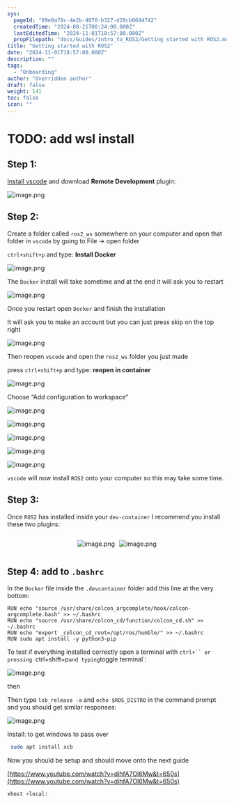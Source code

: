 ```yaml
---
sys:
  pageId: "89e0a78c-4e2b-4070-b327-d28cb0694742"
  createdTime: "2024-08-21T00:24:00.000Z"
  lastEditedTime: "2024-11-01T18:57:00.000Z"
  propFilepath: "docs/Guides/intro_to_ROS2/Getting started with ROS2.md"
title: "Getting started with ROS2"
date: "2024-11-01T18:57:00.000Z"
description: ""
tags:
  - "Onboarding"
author: "Overridden author"
draft: false
weight: 141
toc: false
icon: ""
---
```


# TODO: add wsl install

## Step 1:

[Install vscode](https://code.visualstudio.com/download) and download **Remote Development** plugin:

![image.png](https://prod-files-secure.s3.us-west-2.amazonaws.com/d518164a-d88e-44d1-a4ee-3adb3bd8bce0/efb52993-1881-4a40-b95e-6f020334f022/image.png?X-Amz-Algorithm=AWS4-HMAC-SHA256&X-Amz-Content-Sha256=UNSIGNED-PAYLOAD&X-Amz-Credential=ASIAZI2LB466ZYZNXCC2%2F20250410%2Fus-west-2%2Fs3%2Faws4_request&X-Amz-Date=20250410T003851Z&X-Amz-Expires=3600&X-Amz-Security-Token=IQoJb3JpZ2luX2VjECAaCXVzLXdlc3QtMiJIMEYCIQCP85EhtfNg624%2Bb8AFtCqU3xIhkDDMLxsE0%2Fzo7CZpUAIhAIWyaQJ9rC50gmZ93jxXAVCfwUSuvSDoovdOicKCWFk7KogECJn%2F%2F%2F%2F%2F%2F%2F%2F%2F%2FwEQABoMNjM3NDIzMTgzODA1IgyyHsK7DIhpp0%2FT4AAq3AMnGrOsB0q7gYasajyJZyK3baG2jGdXkQ7iWCz5CWK2lleeRg08Rl1SYWzY4O%2B9XExmtTToc0qxHla1dsp6DVQkFv4xGZIkWbTQ5ke4gEZFm1fEoQ7VBrQLL%2BDlS%2BpDclVQFjyZt3k6dvIhNBwwKfr1o7FU1N1O3NWxJT72wxmcerdeaE6eFOPF82%2BOQZAcNuLqO0hwlGa97QCJ8zOJbZn9%2B%2FRzOw9yYoWzmSFYuWhaIrtDzfAbF%2BmIpIEZyJnhdxIaqKdUcxl%2BRTEze%2FuCNLys2fBKW9hBDl%2FB4Nh23YTV9VlbDogTpyOvB%2BgpQowzDeQuaEVHE7NL%2BAr6KP%2BJPmA1%2FeDF6KPKLCq7V9HhfNl40savSu%2BsSkFgFNdJ3zxp%2BXmYXT7Up0XjIIv%2BclqcTh5ugQr6IXFaEn%2F57YAEaapfYgGJAz2GC9cvkH%2Bl0El2mz3XI6YkZE91jKXBw7lHwwPClNyjOVdHvOkrzY6fs6LRVMhVW7Pq5zbY3jByf6HYBetJqQbOOX8GyZZMbdXQIIng4dCC%2BxAoSBowzrNRuKnTWIc%2BnY%2BxrIh%2BByQFgsIbpk%2FYl0eEbBxFDpPbvPTbaxyw%2F4%2FVdqncSEiXXtjQobMlS8rKCXzxklh5FzEilDDxkdy%2FBjqkAbbidwl8OUdYJkhci%2FmfJe6I6DqoRy4hHR7FLBq1Vkn%2B8ADesWVLrEu62NpHzHjCnha%2BlEnYeatMVz%2BAALbND%2BnK2XK77RoWSFsN4YUissbp6g2X7UjvWgYW1l4JYBu0YPslyY9qlqUxfMBsK5V9I6Gk9TCZ2LOuVDXnAKuNUfabuXmm76jqn5SDgWxp6tRTyIMWbC5mPHGIury9HBGDMMOXcs1W&X-Amz-Signature=533dd9786a88508df8e195f354b765e3d4e78ddcdb8de99da78a1e4528f41b58&X-Amz-SignedHeaders=host&x-id=GetObject)

## Step 2:

Create a folder called `ros2_ws` somewhere on your computer and open that folder in `vscode` by going to File → open folder 

`ctrl+shift+p` and type: **Install Docker**

![image.png](https://prod-files-secure.s3.us-west-2.amazonaws.com/d518164a-d88e-44d1-a4ee-3adb3bd8bce0/2269dc0e-1cd5-47ff-bceb-c04ad9b2eab0/image.png?X-Amz-Algorithm=AWS4-HMAC-SHA256&X-Amz-Content-Sha256=UNSIGNED-PAYLOAD&X-Amz-Credential=ASIAZI2LB466ZYZNXCC2%2F20250410%2Fus-west-2%2Fs3%2Faws4_request&X-Amz-Date=20250410T003851Z&X-Amz-Expires=3600&X-Amz-Security-Token=IQoJb3JpZ2luX2VjECAaCXVzLXdlc3QtMiJIMEYCIQCP85EhtfNg624%2Bb8AFtCqU3xIhkDDMLxsE0%2Fzo7CZpUAIhAIWyaQJ9rC50gmZ93jxXAVCfwUSuvSDoovdOicKCWFk7KogECJn%2F%2F%2F%2F%2F%2F%2F%2F%2F%2FwEQABoMNjM3NDIzMTgzODA1IgyyHsK7DIhpp0%2FT4AAq3AMnGrOsB0q7gYasajyJZyK3baG2jGdXkQ7iWCz5CWK2lleeRg08Rl1SYWzY4O%2B9XExmtTToc0qxHla1dsp6DVQkFv4xGZIkWbTQ5ke4gEZFm1fEoQ7VBrQLL%2BDlS%2BpDclVQFjyZt3k6dvIhNBwwKfr1o7FU1N1O3NWxJT72wxmcerdeaE6eFOPF82%2BOQZAcNuLqO0hwlGa97QCJ8zOJbZn9%2B%2FRzOw9yYoWzmSFYuWhaIrtDzfAbF%2BmIpIEZyJnhdxIaqKdUcxl%2BRTEze%2FuCNLys2fBKW9hBDl%2FB4Nh23YTV9VlbDogTpyOvB%2BgpQowzDeQuaEVHE7NL%2BAr6KP%2BJPmA1%2FeDF6KPKLCq7V9HhfNl40savSu%2BsSkFgFNdJ3zxp%2BXmYXT7Up0XjIIv%2BclqcTh5ugQr6IXFaEn%2F57YAEaapfYgGJAz2GC9cvkH%2Bl0El2mz3XI6YkZE91jKXBw7lHwwPClNyjOVdHvOkrzY6fs6LRVMhVW7Pq5zbY3jByf6HYBetJqQbOOX8GyZZMbdXQIIng4dCC%2BxAoSBowzrNRuKnTWIc%2BnY%2BxrIh%2BByQFgsIbpk%2FYl0eEbBxFDpPbvPTbaxyw%2F4%2FVdqncSEiXXtjQobMlS8rKCXzxklh5FzEilDDxkdy%2FBjqkAbbidwl8OUdYJkhci%2FmfJe6I6DqoRy4hHR7FLBq1Vkn%2B8ADesWVLrEu62NpHzHjCnha%2BlEnYeatMVz%2BAALbND%2BnK2XK77RoWSFsN4YUissbp6g2X7UjvWgYW1l4JYBu0YPslyY9qlqUxfMBsK5V9I6Gk9TCZ2LOuVDXnAKuNUfabuXmm76jqn5SDgWxp6tRTyIMWbC5mPHGIury9HBGDMMOXcs1W&X-Amz-Signature=8f402440c068adb7d375a8358360f203e7c0e0d7c232e3660c1c1da6766dd77e&X-Amz-SignedHeaders=host&x-id=GetObject)

The `Docker` install will take sometime and at the end it will ask you to restart

![image.png](https://prod-files-secure.s3.us-west-2.amazonaws.com/d518164a-d88e-44d1-a4ee-3adb3bd8bce0/ed233f78-be33-4b1f-b89c-9c346c0e961e/image.png?X-Amz-Algorithm=AWS4-HMAC-SHA256&X-Amz-Content-Sha256=UNSIGNED-PAYLOAD&X-Amz-Credential=ASIAZI2LB466ZYZNXCC2%2F20250410%2Fus-west-2%2Fs3%2Faws4_request&X-Amz-Date=20250410T003851Z&X-Amz-Expires=3600&X-Amz-Security-Token=IQoJb3JpZ2luX2VjECAaCXVzLXdlc3QtMiJIMEYCIQCP85EhtfNg624%2Bb8AFtCqU3xIhkDDMLxsE0%2Fzo7CZpUAIhAIWyaQJ9rC50gmZ93jxXAVCfwUSuvSDoovdOicKCWFk7KogECJn%2F%2F%2F%2F%2F%2F%2F%2F%2F%2FwEQABoMNjM3NDIzMTgzODA1IgyyHsK7DIhpp0%2FT4AAq3AMnGrOsB0q7gYasajyJZyK3baG2jGdXkQ7iWCz5CWK2lleeRg08Rl1SYWzY4O%2B9XExmtTToc0qxHla1dsp6DVQkFv4xGZIkWbTQ5ke4gEZFm1fEoQ7VBrQLL%2BDlS%2BpDclVQFjyZt3k6dvIhNBwwKfr1o7FU1N1O3NWxJT72wxmcerdeaE6eFOPF82%2BOQZAcNuLqO0hwlGa97QCJ8zOJbZn9%2B%2FRzOw9yYoWzmSFYuWhaIrtDzfAbF%2BmIpIEZyJnhdxIaqKdUcxl%2BRTEze%2FuCNLys2fBKW9hBDl%2FB4Nh23YTV9VlbDogTpyOvB%2BgpQowzDeQuaEVHE7NL%2BAr6KP%2BJPmA1%2FeDF6KPKLCq7V9HhfNl40savSu%2BsSkFgFNdJ3zxp%2BXmYXT7Up0XjIIv%2BclqcTh5ugQr6IXFaEn%2F57YAEaapfYgGJAz2GC9cvkH%2Bl0El2mz3XI6YkZE91jKXBw7lHwwPClNyjOVdHvOkrzY6fs6LRVMhVW7Pq5zbY3jByf6HYBetJqQbOOX8GyZZMbdXQIIng4dCC%2BxAoSBowzrNRuKnTWIc%2BnY%2BxrIh%2BByQFgsIbpk%2FYl0eEbBxFDpPbvPTbaxyw%2F4%2FVdqncSEiXXtjQobMlS8rKCXzxklh5FzEilDDxkdy%2FBjqkAbbidwl8OUdYJkhci%2FmfJe6I6DqoRy4hHR7FLBq1Vkn%2B8ADesWVLrEu62NpHzHjCnha%2BlEnYeatMVz%2BAALbND%2BnK2XK77RoWSFsN4YUissbp6g2X7UjvWgYW1l4JYBu0YPslyY9qlqUxfMBsK5V9I6Gk9TCZ2LOuVDXnAKuNUfabuXmm76jqn5SDgWxp6tRTyIMWbC5mPHGIury9HBGDMMOXcs1W&X-Amz-Signature=89c8e241e28ed36cb34f7962faeb82dd02d2c5a51c990625369794a9ccbb7fcb&X-Amz-SignedHeaders=host&x-id=GetObject)

Once you restart open `Docker` and finish the installation

It will ask you to make an account but you can just press skip on the top right

![image.png](https://prod-files-secure.s3.us-west-2.amazonaws.com/d518164a-d88e-44d1-a4ee-3adb3bd8bce0/21010ad9-1659-4fd9-9f59-9932a09b2a3d/image.png?X-Amz-Algorithm=AWS4-HMAC-SHA256&X-Amz-Content-Sha256=UNSIGNED-PAYLOAD&X-Amz-Credential=ASIAZI2LB466ZYZNXCC2%2F20250410%2Fus-west-2%2Fs3%2Faws4_request&X-Amz-Date=20250410T003851Z&X-Amz-Expires=3600&X-Amz-Security-Token=IQoJb3JpZ2luX2VjECAaCXVzLXdlc3QtMiJIMEYCIQCP85EhtfNg624%2Bb8AFtCqU3xIhkDDMLxsE0%2Fzo7CZpUAIhAIWyaQJ9rC50gmZ93jxXAVCfwUSuvSDoovdOicKCWFk7KogECJn%2F%2F%2F%2F%2F%2F%2F%2F%2F%2FwEQABoMNjM3NDIzMTgzODA1IgyyHsK7DIhpp0%2FT4AAq3AMnGrOsB0q7gYasajyJZyK3baG2jGdXkQ7iWCz5CWK2lleeRg08Rl1SYWzY4O%2B9XExmtTToc0qxHla1dsp6DVQkFv4xGZIkWbTQ5ke4gEZFm1fEoQ7VBrQLL%2BDlS%2BpDclVQFjyZt3k6dvIhNBwwKfr1o7FU1N1O3NWxJT72wxmcerdeaE6eFOPF82%2BOQZAcNuLqO0hwlGa97QCJ8zOJbZn9%2B%2FRzOw9yYoWzmSFYuWhaIrtDzfAbF%2BmIpIEZyJnhdxIaqKdUcxl%2BRTEze%2FuCNLys2fBKW9hBDl%2FB4Nh23YTV9VlbDogTpyOvB%2BgpQowzDeQuaEVHE7NL%2BAr6KP%2BJPmA1%2FeDF6KPKLCq7V9HhfNl40savSu%2BsSkFgFNdJ3zxp%2BXmYXT7Up0XjIIv%2BclqcTh5ugQr6IXFaEn%2F57YAEaapfYgGJAz2GC9cvkH%2Bl0El2mz3XI6YkZE91jKXBw7lHwwPClNyjOVdHvOkrzY6fs6LRVMhVW7Pq5zbY3jByf6HYBetJqQbOOX8GyZZMbdXQIIng4dCC%2BxAoSBowzrNRuKnTWIc%2BnY%2BxrIh%2BByQFgsIbpk%2FYl0eEbBxFDpPbvPTbaxyw%2F4%2FVdqncSEiXXtjQobMlS8rKCXzxklh5FzEilDDxkdy%2FBjqkAbbidwl8OUdYJkhci%2FmfJe6I6DqoRy4hHR7FLBq1Vkn%2B8ADesWVLrEu62NpHzHjCnha%2BlEnYeatMVz%2BAALbND%2BnK2XK77RoWSFsN4YUissbp6g2X7UjvWgYW1l4JYBu0YPslyY9qlqUxfMBsK5V9I6Gk9TCZ2LOuVDXnAKuNUfabuXmm76jqn5SDgWxp6tRTyIMWbC5mPHGIury9HBGDMMOXcs1W&X-Amz-Signature=64cca1735b955f9db00760868b99405e42a332b9d14d03b584476786d190ebcd&X-Amz-SignedHeaders=host&x-id=GetObject)

Then reopen `vscode` and open the `ros2_ws` folder you just made

press `ctrl+shift+p` and type: **reopen in container**

![image.png](https://prod-files-secure.s3.us-west-2.amazonaws.com/d518164a-d88e-44d1-a4ee-3adb3bd8bce0/4e93b8c2-41ad-488c-8095-c74205196118/image.png?X-Amz-Algorithm=AWS4-HMAC-SHA256&X-Amz-Content-Sha256=UNSIGNED-PAYLOAD&X-Amz-Credential=ASIAZI2LB466ZYZNXCC2%2F20250410%2Fus-west-2%2Fs3%2Faws4_request&X-Amz-Date=20250410T003851Z&X-Amz-Expires=3600&X-Amz-Security-Token=IQoJb3JpZ2luX2VjECAaCXVzLXdlc3QtMiJIMEYCIQCP85EhtfNg624%2Bb8AFtCqU3xIhkDDMLxsE0%2Fzo7CZpUAIhAIWyaQJ9rC50gmZ93jxXAVCfwUSuvSDoovdOicKCWFk7KogECJn%2F%2F%2F%2F%2F%2F%2F%2F%2F%2FwEQABoMNjM3NDIzMTgzODA1IgyyHsK7DIhpp0%2FT4AAq3AMnGrOsB0q7gYasajyJZyK3baG2jGdXkQ7iWCz5CWK2lleeRg08Rl1SYWzY4O%2B9XExmtTToc0qxHla1dsp6DVQkFv4xGZIkWbTQ5ke4gEZFm1fEoQ7VBrQLL%2BDlS%2BpDclVQFjyZt3k6dvIhNBwwKfr1o7FU1N1O3NWxJT72wxmcerdeaE6eFOPF82%2BOQZAcNuLqO0hwlGa97QCJ8zOJbZn9%2B%2FRzOw9yYoWzmSFYuWhaIrtDzfAbF%2BmIpIEZyJnhdxIaqKdUcxl%2BRTEze%2FuCNLys2fBKW9hBDl%2FB4Nh23YTV9VlbDogTpyOvB%2BgpQowzDeQuaEVHE7NL%2BAr6KP%2BJPmA1%2FeDF6KPKLCq7V9HhfNl40savSu%2BsSkFgFNdJ3zxp%2BXmYXT7Up0XjIIv%2BclqcTh5ugQr6IXFaEn%2F57YAEaapfYgGJAz2GC9cvkH%2Bl0El2mz3XI6YkZE91jKXBw7lHwwPClNyjOVdHvOkrzY6fs6LRVMhVW7Pq5zbY3jByf6HYBetJqQbOOX8GyZZMbdXQIIng4dCC%2BxAoSBowzrNRuKnTWIc%2BnY%2BxrIh%2BByQFgsIbpk%2FYl0eEbBxFDpPbvPTbaxyw%2F4%2FVdqncSEiXXtjQobMlS8rKCXzxklh5FzEilDDxkdy%2FBjqkAbbidwl8OUdYJkhci%2FmfJe6I6DqoRy4hHR7FLBq1Vkn%2B8ADesWVLrEu62NpHzHjCnha%2BlEnYeatMVz%2BAALbND%2BnK2XK77RoWSFsN4YUissbp6g2X7UjvWgYW1l4JYBu0YPslyY9qlqUxfMBsK5V9I6Gk9TCZ2LOuVDXnAKuNUfabuXmm76jqn5SDgWxp6tRTyIMWbC5mPHGIury9HBGDMMOXcs1W&X-Amz-Signature=41d507932a0105c43f89bba6bad39368bdabff0ecbdf734936c1940542b93d15&X-Amz-SignedHeaders=host&x-id=GetObject)

Choose “Add configuration to workspace”

![image.png](https://prod-files-secure.s3.us-west-2.amazonaws.com/d518164a-d88e-44d1-a4ee-3adb3bd8bce0/9560b282-5060-4989-ba37-97e7b2c22476/image.png?X-Amz-Algorithm=AWS4-HMAC-SHA256&X-Amz-Content-Sha256=UNSIGNED-PAYLOAD&X-Amz-Credential=ASIAZI2LB466ZYZNXCC2%2F20250410%2Fus-west-2%2Fs3%2Faws4_request&X-Amz-Date=20250410T003851Z&X-Amz-Expires=3600&X-Amz-Security-Token=IQoJb3JpZ2luX2VjECAaCXVzLXdlc3QtMiJIMEYCIQCP85EhtfNg624%2Bb8AFtCqU3xIhkDDMLxsE0%2Fzo7CZpUAIhAIWyaQJ9rC50gmZ93jxXAVCfwUSuvSDoovdOicKCWFk7KogECJn%2F%2F%2F%2F%2F%2F%2F%2F%2F%2FwEQABoMNjM3NDIzMTgzODA1IgyyHsK7DIhpp0%2FT4AAq3AMnGrOsB0q7gYasajyJZyK3baG2jGdXkQ7iWCz5CWK2lleeRg08Rl1SYWzY4O%2B9XExmtTToc0qxHla1dsp6DVQkFv4xGZIkWbTQ5ke4gEZFm1fEoQ7VBrQLL%2BDlS%2BpDclVQFjyZt3k6dvIhNBwwKfr1o7FU1N1O3NWxJT72wxmcerdeaE6eFOPF82%2BOQZAcNuLqO0hwlGa97QCJ8zOJbZn9%2B%2FRzOw9yYoWzmSFYuWhaIrtDzfAbF%2BmIpIEZyJnhdxIaqKdUcxl%2BRTEze%2FuCNLys2fBKW9hBDl%2FB4Nh23YTV9VlbDogTpyOvB%2BgpQowzDeQuaEVHE7NL%2BAr6KP%2BJPmA1%2FeDF6KPKLCq7V9HhfNl40savSu%2BsSkFgFNdJ3zxp%2BXmYXT7Up0XjIIv%2BclqcTh5ugQr6IXFaEn%2F57YAEaapfYgGJAz2GC9cvkH%2Bl0El2mz3XI6YkZE91jKXBw7lHwwPClNyjOVdHvOkrzY6fs6LRVMhVW7Pq5zbY3jByf6HYBetJqQbOOX8GyZZMbdXQIIng4dCC%2BxAoSBowzrNRuKnTWIc%2BnY%2BxrIh%2BByQFgsIbpk%2FYl0eEbBxFDpPbvPTbaxyw%2F4%2FVdqncSEiXXtjQobMlS8rKCXzxklh5FzEilDDxkdy%2FBjqkAbbidwl8OUdYJkhci%2FmfJe6I6DqoRy4hHR7FLBq1Vkn%2B8ADesWVLrEu62NpHzHjCnha%2BlEnYeatMVz%2BAALbND%2BnK2XK77RoWSFsN4YUissbp6g2X7UjvWgYW1l4JYBu0YPslyY9qlqUxfMBsK5V9I6Gk9TCZ2LOuVDXnAKuNUfabuXmm76jqn5SDgWxp6tRTyIMWbC5mPHGIury9HBGDMMOXcs1W&X-Amz-Signature=bc4cb1bee1ef96bbf66fde65245eab56ba70de7c253dcabb5153d01677e1c944&X-Amz-SignedHeaders=host&x-id=GetObject)

![image.png](https://prod-files-secure.s3.us-west-2.amazonaws.com/d518164a-d88e-44d1-a4ee-3adb3bd8bce0/2ee63f81-886b-48e8-a553-dc6e5eac99e4/image.png?X-Amz-Algorithm=AWS4-HMAC-SHA256&X-Amz-Content-Sha256=UNSIGNED-PAYLOAD&X-Amz-Credential=ASIAZI2LB466ZYZNXCC2%2F20250410%2Fus-west-2%2Fs3%2Faws4_request&X-Amz-Date=20250410T003851Z&X-Amz-Expires=3600&X-Amz-Security-Token=IQoJb3JpZ2luX2VjECAaCXVzLXdlc3QtMiJIMEYCIQCP85EhtfNg624%2Bb8AFtCqU3xIhkDDMLxsE0%2Fzo7CZpUAIhAIWyaQJ9rC50gmZ93jxXAVCfwUSuvSDoovdOicKCWFk7KogECJn%2F%2F%2F%2F%2F%2F%2F%2F%2F%2FwEQABoMNjM3NDIzMTgzODA1IgyyHsK7DIhpp0%2FT4AAq3AMnGrOsB0q7gYasajyJZyK3baG2jGdXkQ7iWCz5CWK2lleeRg08Rl1SYWzY4O%2B9XExmtTToc0qxHla1dsp6DVQkFv4xGZIkWbTQ5ke4gEZFm1fEoQ7VBrQLL%2BDlS%2BpDclVQFjyZt3k6dvIhNBwwKfr1o7FU1N1O3NWxJT72wxmcerdeaE6eFOPF82%2BOQZAcNuLqO0hwlGa97QCJ8zOJbZn9%2B%2FRzOw9yYoWzmSFYuWhaIrtDzfAbF%2BmIpIEZyJnhdxIaqKdUcxl%2BRTEze%2FuCNLys2fBKW9hBDl%2FB4Nh23YTV9VlbDogTpyOvB%2BgpQowzDeQuaEVHE7NL%2BAr6KP%2BJPmA1%2FeDF6KPKLCq7V9HhfNl40savSu%2BsSkFgFNdJ3zxp%2BXmYXT7Up0XjIIv%2BclqcTh5ugQr6IXFaEn%2F57YAEaapfYgGJAz2GC9cvkH%2Bl0El2mz3XI6YkZE91jKXBw7lHwwPClNyjOVdHvOkrzY6fs6LRVMhVW7Pq5zbY3jByf6HYBetJqQbOOX8GyZZMbdXQIIng4dCC%2BxAoSBowzrNRuKnTWIc%2BnY%2BxrIh%2BByQFgsIbpk%2FYl0eEbBxFDpPbvPTbaxyw%2F4%2FVdqncSEiXXtjQobMlS8rKCXzxklh5FzEilDDxkdy%2FBjqkAbbidwl8OUdYJkhci%2FmfJe6I6DqoRy4hHR7FLBq1Vkn%2B8ADesWVLrEu62NpHzHjCnha%2BlEnYeatMVz%2BAALbND%2BnK2XK77RoWSFsN4YUissbp6g2X7UjvWgYW1l4JYBu0YPslyY9qlqUxfMBsK5V9I6Gk9TCZ2LOuVDXnAKuNUfabuXmm76jqn5SDgWxp6tRTyIMWbC5mPHGIury9HBGDMMOXcs1W&X-Amz-Signature=98555f25c0d2dc4678c7fcea4306902c59ba3e7c6f352bdd79dd0fab7dfcc46a&X-Amz-SignedHeaders=host&x-id=GetObject)

![image.png](https://prod-files-secure.s3.us-west-2.amazonaws.com/d518164a-d88e-44d1-a4ee-3adb3bd8bce0/ae1580b2-b048-407e-aed9-b584224a7a04/image.png?X-Amz-Algorithm=AWS4-HMAC-SHA256&X-Amz-Content-Sha256=UNSIGNED-PAYLOAD&X-Amz-Credential=ASIAZI2LB466ZYZNXCC2%2F20250410%2Fus-west-2%2Fs3%2Faws4_request&X-Amz-Date=20250410T003851Z&X-Amz-Expires=3600&X-Amz-Security-Token=IQoJb3JpZ2luX2VjECAaCXVzLXdlc3QtMiJIMEYCIQCP85EhtfNg624%2Bb8AFtCqU3xIhkDDMLxsE0%2Fzo7CZpUAIhAIWyaQJ9rC50gmZ93jxXAVCfwUSuvSDoovdOicKCWFk7KogECJn%2F%2F%2F%2F%2F%2F%2F%2F%2F%2FwEQABoMNjM3NDIzMTgzODA1IgyyHsK7DIhpp0%2FT4AAq3AMnGrOsB0q7gYasajyJZyK3baG2jGdXkQ7iWCz5CWK2lleeRg08Rl1SYWzY4O%2B9XExmtTToc0qxHla1dsp6DVQkFv4xGZIkWbTQ5ke4gEZFm1fEoQ7VBrQLL%2BDlS%2BpDclVQFjyZt3k6dvIhNBwwKfr1o7FU1N1O3NWxJT72wxmcerdeaE6eFOPF82%2BOQZAcNuLqO0hwlGa97QCJ8zOJbZn9%2B%2FRzOw9yYoWzmSFYuWhaIrtDzfAbF%2BmIpIEZyJnhdxIaqKdUcxl%2BRTEze%2FuCNLys2fBKW9hBDl%2FB4Nh23YTV9VlbDogTpyOvB%2BgpQowzDeQuaEVHE7NL%2BAr6KP%2BJPmA1%2FeDF6KPKLCq7V9HhfNl40savSu%2BsSkFgFNdJ3zxp%2BXmYXT7Up0XjIIv%2BclqcTh5ugQr6IXFaEn%2F57YAEaapfYgGJAz2GC9cvkH%2Bl0El2mz3XI6YkZE91jKXBw7lHwwPClNyjOVdHvOkrzY6fs6LRVMhVW7Pq5zbY3jByf6HYBetJqQbOOX8GyZZMbdXQIIng4dCC%2BxAoSBowzrNRuKnTWIc%2BnY%2BxrIh%2BByQFgsIbpk%2FYl0eEbBxFDpPbvPTbaxyw%2F4%2FVdqncSEiXXtjQobMlS8rKCXzxklh5FzEilDDxkdy%2FBjqkAbbidwl8OUdYJkhci%2FmfJe6I6DqoRy4hHR7FLBq1Vkn%2B8ADesWVLrEu62NpHzHjCnha%2BlEnYeatMVz%2BAALbND%2BnK2XK77RoWSFsN4YUissbp6g2X7UjvWgYW1l4JYBu0YPslyY9qlqUxfMBsK5V9I6Gk9TCZ2LOuVDXnAKuNUfabuXmm76jqn5SDgWxp6tRTyIMWbC5mPHGIury9HBGDMMOXcs1W&X-Amz-Signature=7c4c2ea98b5bc52c08bc71a0ddc34ed7e46f94aca47225f9551e2c6d58999c19&X-Amz-SignedHeaders=host&x-id=GetObject)

![image.png](https://prod-files-secure.s3.us-west-2.amazonaws.com/d518164a-d88e-44d1-a4ee-3adb3bd8bce0/53255b28-f75e-430f-b9e3-c0ac8577e42b/image.png?X-Amz-Algorithm=AWS4-HMAC-SHA256&X-Amz-Content-Sha256=UNSIGNED-PAYLOAD&X-Amz-Credential=ASIAZI2LB466ZYZNXCC2%2F20250410%2Fus-west-2%2Fs3%2Faws4_request&X-Amz-Date=20250410T003851Z&X-Amz-Expires=3600&X-Amz-Security-Token=IQoJb3JpZ2luX2VjECAaCXVzLXdlc3QtMiJIMEYCIQCP85EhtfNg624%2Bb8AFtCqU3xIhkDDMLxsE0%2Fzo7CZpUAIhAIWyaQJ9rC50gmZ93jxXAVCfwUSuvSDoovdOicKCWFk7KogECJn%2F%2F%2F%2F%2F%2F%2F%2F%2F%2FwEQABoMNjM3NDIzMTgzODA1IgyyHsK7DIhpp0%2FT4AAq3AMnGrOsB0q7gYasajyJZyK3baG2jGdXkQ7iWCz5CWK2lleeRg08Rl1SYWzY4O%2B9XExmtTToc0qxHla1dsp6DVQkFv4xGZIkWbTQ5ke4gEZFm1fEoQ7VBrQLL%2BDlS%2BpDclVQFjyZt3k6dvIhNBwwKfr1o7FU1N1O3NWxJT72wxmcerdeaE6eFOPF82%2BOQZAcNuLqO0hwlGa97QCJ8zOJbZn9%2B%2FRzOw9yYoWzmSFYuWhaIrtDzfAbF%2BmIpIEZyJnhdxIaqKdUcxl%2BRTEze%2FuCNLys2fBKW9hBDl%2FB4Nh23YTV9VlbDogTpyOvB%2BgpQowzDeQuaEVHE7NL%2BAr6KP%2BJPmA1%2FeDF6KPKLCq7V9HhfNl40savSu%2BsSkFgFNdJ3zxp%2BXmYXT7Up0XjIIv%2BclqcTh5ugQr6IXFaEn%2F57YAEaapfYgGJAz2GC9cvkH%2Bl0El2mz3XI6YkZE91jKXBw7lHwwPClNyjOVdHvOkrzY6fs6LRVMhVW7Pq5zbY3jByf6HYBetJqQbOOX8GyZZMbdXQIIng4dCC%2BxAoSBowzrNRuKnTWIc%2BnY%2BxrIh%2BByQFgsIbpk%2FYl0eEbBxFDpPbvPTbaxyw%2F4%2FVdqncSEiXXtjQobMlS8rKCXzxklh5FzEilDDxkdy%2FBjqkAbbidwl8OUdYJkhci%2FmfJe6I6DqoRy4hHR7FLBq1Vkn%2B8ADesWVLrEu62NpHzHjCnha%2BlEnYeatMVz%2BAALbND%2BnK2XK77RoWSFsN4YUissbp6g2X7UjvWgYW1l4JYBu0YPslyY9qlqUxfMBsK5V9I6Gk9TCZ2LOuVDXnAKuNUfabuXmm76jqn5SDgWxp6tRTyIMWbC5mPHGIury9HBGDMMOXcs1W&X-Amz-Signature=fb241aeafdc3cc516d7de51408232fa8f4f03022418f39253b5215c566a8c8b5&X-Amz-SignedHeaders=host&x-id=GetObject)

![image.png](https://prod-files-secure.s3.us-west-2.amazonaws.com/d518164a-d88e-44d1-a4ee-3adb3bd8bce0/7c562767-5af9-4ffb-97d1-327bcdf4ee00/image.png?X-Amz-Algorithm=AWS4-HMAC-SHA256&X-Amz-Content-Sha256=UNSIGNED-PAYLOAD&X-Amz-Credential=ASIAZI2LB466ZYZNXCC2%2F20250410%2Fus-west-2%2Fs3%2Faws4_request&X-Amz-Date=20250410T003851Z&X-Amz-Expires=3600&X-Amz-Security-Token=IQoJb3JpZ2luX2VjECAaCXVzLXdlc3QtMiJIMEYCIQCP85EhtfNg624%2Bb8AFtCqU3xIhkDDMLxsE0%2Fzo7CZpUAIhAIWyaQJ9rC50gmZ93jxXAVCfwUSuvSDoovdOicKCWFk7KogECJn%2F%2F%2F%2F%2F%2F%2F%2F%2F%2FwEQABoMNjM3NDIzMTgzODA1IgyyHsK7DIhpp0%2FT4AAq3AMnGrOsB0q7gYasajyJZyK3baG2jGdXkQ7iWCz5CWK2lleeRg08Rl1SYWzY4O%2B9XExmtTToc0qxHla1dsp6DVQkFv4xGZIkWbTQ5ke4gEZFm1fEoQ7VBrQLL%2BDlS%2BpDclVQFjyZt3k6dvIhNBwwKfr1o7FU1N1O3NWxJT72wxmcerdeaE6eFOPF82%2BOQZAcNuLqO0hwlGa97QCJ8zOJbZn9%2B%2FRzOw9yYoWzmSFYuWhaIrtDzfAbF%2BmIpIEZyJnhdxIaqKdUcxl%2BRTEze%2FuCNLys2fBKW9hBDl%2FB4Nh23YTV9VlbDogTpyOvB%2BgpQowzDeQuaEVHE7NL%2BAr6KP%2BJPmA1%2FeDF6KPKLCq7V9HhfNl40savSu%2BsSkFgFNdJ3zxp%2BXmYXT7Up0XjIIv%2BclqcTh5ugQr6IXFaEn%2F57YAEaapfYgGJAz2GC9cvkH%2Bl0El2mz3XI6YkZE91jKXBw7lHwwPClNyjOVdHvOkrzY6fs6LRVMhVW7Pq5zbY3jByf6HYBetJqQbOOX8GyZZMbdXQIIng4dCC%2BxAoSBowzrNRuKnTWIc%2BnY%2BxrIh%2BByQFgsIbpk%2FYl0eEbBxFDpPbvPTbaxyw%2F4%2FVdqncSEiXXtjQobMlS8rKCXzxklh5FzEilDDxkdy%2FBjqkAbbidwl8OUdYJkhci%2FmfJe6I6DqoRy4hHR7FLBq1Vkn%2B8ADesWVLrEu62NpHzHjCnha%2BlEnYeatMVz%2BAALbND%2BnK2XK77RoWSFsN4YUissbp6g2X7UjvWgYW1l4JYBu0YPslyY9qlqUxfMBsK5V9I6Gk9TCZ2LOuVDXnAKuNUfabuXmm76jqn5SDgWxp6tRTyIMWbC5mPHGIury9HBGDMMOXcs1W&X-Amz-Signature=1e5f9049bc8f27fbf4930f54c9f2b747fa022fd1a9a27931953f729bff80a4f4&X-Amz-SignedHeaders=host&x-id=GetObject)

`vscode` will now install `ROS2` onto your computer so this may take some time.

## Step 3:

Once `ROS2` has installed inside your `dev-container` I recommend you install these two plugins:

<div style="display: flex;flex-direction: row; column-gap:10px; max-width: 630px;justify-content: center;">
<div>

![image.png](https://prod-files-secure.s3.us-west-2.amazonaws.com/d518164a-d88e-44d1-a4ee-3adb3bd8bce0/3fc3d550-5a54-4ba1-ba6b-faa01cdb7369/image.png?X-Amz-Algorithm=AWS4-HMAC-SHA256&X-Amz-Content-Sha256=UNSIGNED-PAYLOAD&X-Amz-Credential=ASIAZI2LB4663URB5GZL%2F20250410%2Fus-west-2%2Fs3%2Faws4_request&X-Amz-Date=20250410T003854Z&X-Amz-Expires=3600&X-Amz-Security-Token=IQoJb3JpZ2luX2VjECAaCXVzLXdlc3QtMiJHMEUCIHLX1F2fMbRpQVyvp7ofuK2l7tEn7U5YYkfUkdNHQBZyAiEA5xqjVmX26GPxc0rN4oyVZN2RuM%2B9DvswAYc4FAIcBtMqiAQImf%2F%2F%2F%2F%2F%2F%2F%2F%2F%2FARAAGgw2Mzc0MjMxODM4MDUiDNg7OCzuofa6bbtgpyrcAxQqiAERH3S1xRWSLzmT8ktksDZoifqOxtMT7BBeoS%2BCd9A8TiAJMVnYhvY2yl9vQWZPzDcoYLRkkTLsO6wg52jM0NcjtplVYTKn9tIEPM3qPY%2FfKXAIUf4zT9k8EJ4iKdYiGXBKADxW%2B83stdPn4aSbEHlvp8BpC96CgAMpLIr%2F9DUpQJE6UUvVdxFLAvH95cf7EP0Y8H%2BIrJKmks%2FXKijczbXS7LFu9bL%2B%2F4KUWc79dZSNEfCLdhx%2FaslLJwfYh7dKVzOGqzDNDdzuuskXO4T%2FfmIGRC4nzUrjBOM7vp%2BvfR2Xc8V39cD7tUV0bUsuIl1Nndnv48J6psD2JZjvOw8epyew%2FT520noNVIomrcL9IMGGDVJP1I5dXyVZ5x4m%2Bkpx2fYZbAknHzs%2BTkO9ttwPfL0eMAxT2ZjAhJIpvletWrAOuiVbIX%2BdY4HTy6q%2FMQXA4rTQNAqsoexce8ZwyIbdNH%2BTUFJ30eHxcvfy%2BIknUoN82TEYhk5i9vequzq7lCAg93Sili542u0r8ljJR7H9fEQH71HH30ookr7mX%2BYGVuPBupsfYrBLP7leoaXKoaENgv0T90iCAtuabgDFR7P5fnnwKn1U0kLyoyL2WJKePQbssXrrKo7z1cngMIaS3L8GOqUBXLCNV%2Bkz9EnLxV04l8E2vd1oUgkwBPCRzrBxClu4Ndi3AQ03PcFZrqPD3GWpRGYqCOw0twxw2vdGsJuxAENUqMYuNMwZ9L9kmAHVrZFv4dSRidBuk8sqJGoBq7iEKOJfF%2FO4vL3V6sdOa4GJqTQjwNJBf%2Bl%2FNpKybB6d0gxYXOTeym1s9zdw0FIXGKOgeu8s8egUP49VU34tzYkTxxZZdxVuhmpw&X-Amz-Signature=7f32d759f8d9f9bb3c1319229bc82770f20832059fd1e0170b40cf261ca66a3f&X-Amz-SignedHeaders=host&x-id=GetObject)

</div>
<div>

![image.png](https://prod-files-secure.s3.us-west-2.amazonaws.com/d518164a-d88e-44d1-a4ee-3adb3bd8bce0/d994cc66-13c2-4093-a5a3-f84cf4601a82/image.png?X-Amz-Algorithm=AWS4-HMAC-SHA256&X-Amz-Content-Sha256=UNSIGNED-PAYLOAD&X-Amz-Credential=ASIAZI2LB4663SJP2OCA%2F20250410%2Fus-west-2%2Fs3%2Faws4_request&X-Amz-Date=20250410T003855Z&X-Amz-Expires=3600&X-Amz-Security-Token=IQoJb3JpZ2luX2VjECAaCXVzLXdlc3QtMiJHMEUCIC4X0k0s5vIEmk4xNwE8xnqFEYTjYf%2Bhf%2Fxpwkd95rprAiEAluVlWFoeAs7tVCswYFD8Q4VkaF89RzjjGv1avOe7%2FA8qiAQImf%2F%2F%2F%2F%2F%2F%2F%2F%2F%2FARAAGgw2Mzc0MjMxODM4MDUiDKZYeLoHTwZ0L%2B38SircA%2F4lLUin%2FlGNLUrmPt%2BcX5o1UFNT%2BdAR3TrA82C7sNI4U8VC%2FgH0rEuoJe8Aghxs1PSpmas5SlphN0St%2F47wDy6OgVHrwKyE%2FkD6RLJKQRmaD6Ru4hhrnb5%2Ft89KytDWsBS6SWhr8I2iNpPzI1GcJP5JlMsrXQpkrPLMxGyC6Yk5t8agt%2Fyg0OUnfuup%2F54vU0DSNvdPznT4p6jBqx39DmW43ydU2jOyaHZwLDSBfNtIfAsIAtyXqocf1FFOLaSsxFo7YbFRPRpdXOnkG6Ph61Xpd9EgYWiJoDbYb6fAueA%2FehLtMtROuwe%2BaB8LqEXaBqMz7NGb0eJm4jXLU5F%2Be2s1acBQz%2BezqE%2FgEQLGI2udxaCMhOsY9bsQJw%2FuuYbgcSRpp1rfEUrc3wHbLHmEMM7Z7eyQReS%2F6fjzwonPlr3exj2UWplzIwaHjnfZNxGoRZvQBteJyxMKuUGZLhzDKOiyttsxrR%2FXbd9NA4uQihJasCPSiS5Fg1h%2BQiIyHpXC0AsTNTI3%2B2gm1Jnqbv4zYykanfb1xHXf5h2YoyquiZMQqsXnM1ih9euXkztVt7fpJILRq8By6IloI%2Fic4OH926MXfHZSEo95l0I50FjinzYosQCqqls2tcNcb5wOML6S3L8GOqUBd1YFFSC4tZeSl90irF95GsIOeYeSpwupQGohcHo33zwVNbnLXT5fJ%2FSjcWh5YRtEQQMvXQpoJHjbAZW%2B4BOFgEIvnew6M0ttPmUELIcdt93qT2vtKBhH5RX2mETQQmAvONn3thDW98hc01iaRHIQzlKe3iEPMiE7V1QA2TGtpIb5LLJ8MT0cGFPBczIhyFZkUP%2FJVw1OVn4%2F7xqH7mbAAPG72fIP&X-Amz-Signature=d89beda4ea3d58626a7b1a3d303b984913cecf873098f7526f29b0935fd0542f&X-Amz-SignedHeaders=host&x-id=GetObject)

</div>
</div>

## Step 4: add to `.bashrc`

In the `Docker` file inside the `.devcontainer` folder add this line at the very bottom: 

```docker
RUN echo "source /usr/share/colcon_argcomplete/hook/colcon-argcomplete.bash" >> ~/.bashrc
RUN echo "source /usr/share/colcon_cd/function/colcon_cd.sh" >> ~/.bashrc
RUN echo "export _colcon_cd_root=/opt/ros/humble/" >> ~/.bashrc
RUN sudo apt install -y python3-pip 
```

To test if everything installed correctly open a terminal with `ctrl+`` or pressing `ctrl+shift+p` and typing `toggle terminal`:

![image.png](https://prod-files-secure.s3.us-west-2.amazonaws.com/d518164a-d88e-44d1-a4ee-3adb3bd8bce0/6a4943d8-b04e-4c02-9a58-775f3384d1a5/image.png?X-Amz-Algorithm=AWS4-HMAC-SHA256&X-Amz-Content-Sha256=UNSIGNED-PAYLOAD&X-Amz-Credential=ASIAZI2LB466ZYZNXCC2%2F20250410%2Fus-west-2%2Fs3%2Faws4_request&X-Amz-Date=20250410T003851Z&X-Amz-Expires=3600&X-Amz-Security-Token=IQoJb3JpZ2luX2VjECAaCXVzLXdlc3QtMiJIMEYCIQCP85EhtfNg624%2Bb8AFtCqU3xIhkDDMLxsE0%2Fzo7CZpUAIhAIWyaQJ9rC50gmZ93jxXAVCfwUSuvSDoovdOicKCWFk7KogECJn%2F%2F%2F%2F%2F%2F%2F%2F%2F%2FwEQABoMNjM3NDIzMTgzODA1IgyyHsK7DIhpp0%2FT4AAq3AMnGrOsB0q7gYasajyJZyK3baG2jGdXkQ7iWCz5CWK2lleeRg08Rl1SYWzY4O%2B9XExmtTToc0qxHla1dsp6DVQkFv4xGZIkWbTQ5ke4gEZFm1fEoQ7VBrQLL%2BDlS%2BpDclVQFjyZt3k6dvIhNBwwKfr1o7FU1N1O3NWxJT72wxmcerdeaE6eFOPF82%2BOQZAcNuLqO0hwlGa97QCJ8zOJbZn9%2B%2FRzOw9yYoWzmSFYuWhaIrtDzfAbF%2BmIpIEZyJnhdxIaqKdUcxl%2BRTEze%2FuCNLys2fBKW9hBDl%2FB4Nh23YTV9VlbDogTpyOvB%2BgpQowzDeQuaEVHE7NL%2BAr6KP%2BJPmA1%2FeDF6KPKLCq7V9HhfNl40savSu%2BsSkFgFNdJ3zxp%2BXmYXT7Up0XjIIv%2BclqcTh5ugQr6IXFaEn%2F57YAEaapfYgGJAz2GC9cvkH%2Bl0El2mz3XI6YkZE91jKXBw7lHwwPClNyjOVdHvOkrzY6fs6LRVMhVW7Pq5zbY3jByf6HYBetJqQbOOX8GyZZMbdXQIIng4dCC%2BxAoSBowzrNRuKnTWIc%2BnY%2BxrIh%2BByQFgsIbpk%2FYl0eEbBxFDpPbvPTbaxyw%2F4%2FVdqncSEiXXtjQobMlS8rKCXzxklh5FzEilDDxkdy%2FBjqkAbbidwl8OUdYJkhci%2FmfJe6I6DqoRy4hHR7FLBq1Vkn%2B8ADesWVLrEu62NpHzHjCnha%2BlEnYeatMVz%2BAALbND%2BnK2XK77RoWSFsN4YUissbp6g2X7UjvWgYW1l4JYBu0YPslyY9qlqUxfMBsK5V9I6Gk9TCZ2LOuVDXnAKuNUfabuXmm76jqn5SDgWxp6tRTyIMWbC5mPHGIury9HBGDMMOXcs1W&X-Amz-Signature=1460de0d01e8e1bd3873de6ee65a02dad29f30db849e7e513a79e0d7c245bb8c&X-Amz-SignedHeaders=host&x-id=GetObject)

then 

Then type `lsb_release -a` and `echo $ROS_DISTRO` in the command prompt and you should get similar responses:

![image.png](https://prod-files-secure.s3.us-west-2.amazonaws.com/d518164a-d88e-44d1-a4ee-3adb3bd8bce0/3e635dec-a805-4e85-8b9e-d000e5b71a4e/image.png?X-Amz-Algorithm=AWS4-HMAC-SHA256&X-Amz-Content-Sha256=UNSIGNED-PAYLOAD&X-Amz-Credential=ASIAZI2LB466ZYZNXCC2%2F20250410%2Fus-west-2%2Fs3%2Faws4_request&X-Amz-Date=20250410T003851Z&X-Amz-Expires=3600&X-Amz-Security-Token=IQoJb3JpZ2luX2VjECAaCXVzLXdlc3QtMiJIMEYCIQCP85EhtfNg624%2Bb8AFtCqU3xIhkDDMLxsE0%2Fzo7CZpUAIhAIWyaQJ9rC50gmZ93jxXAVCfwUSuvSDoovdOicKCWFk7KogECJn%2F%2F%2F%2F%2F%2F%2F%2F%2F%2FwEQABoMNjM3NDIzMTgzODA1IgyyHsK7DIhpp0%2FT4AAq3AMnGrOsB0q7gYasajyJZyK3baG2jGdXkQ7iWCz5CWK2lleeRg08Rl1SYWzY4O%2B9XExmtTToc0qxHla1dsp6DVQkFv4xGZIkWbTQ5ke4gEZFm1fEoQ7VBrQLL%2BDlS%2BpDclVQFjyZt3k6dvIhNBwwKfr1o7FU1N1O3NWxJT72wxmcerdeaE6eFOPF82%2BOQZAcNuLqO0hwlGa97QCJ8zOJbZn9%2B%2FRzOw9yYoWzmSFYuWhaIrtDzfAbF%2BmIpIEZyJnhdxIaqKdUcxl%2BRTEze%2FuCNLys2fBKW9hBDl%2FB4Nh23YTV9VlbDogTpyOvB%2BgpQowzDeQuaEVHE7NL%2BAr6KP%2BJPmA1%2FeDF6KPKLCq7V9HhfNl40savSu%2BsSkFgFNdJ3zxp%2BXmYXT7Up0XjIIv%2BclqcTh5ugQr6IXFaEn%2F57YAEaapfYgGJAz2GC9cvkH%2Bl0El2mz3XI6YkZE91jKXBw7lHwwPClNyjOVdHvOkrzY6fs6LRVMhVW7Pq5zbY3jByf6HYBetJqQbOOX8GyZZMbdXQIIng4dCC%2BxAoSBowzrNRuKnTWIc%2BnY%2BxrIh%2BByQFgsIbpk%2FYl0eEbBxFDpPbvPTbaxyw%2F4%2FVdqncSEiXXtjQobMlS8rKCXzxklh5FzEilDDxkdy%2FBjqkAbbidwl8OUdYJkhci%2FmfJe6I6DqoRy4hHR7FLBq1Vkn%2B8ADesWVLrEu62NpHzHjCnha%2BlEnYeatMVz%2BAALbND%2BnK2XK77RoWSFsN4YUissbp6g2X7UjvWgYW1l4JYBu0YPslyY9qlqUxfMBsK5V9I6Gk9TCZ2LOuVDXnAKuNUfabuXmm76jqn5SDgWxp6tRTyIMWbC5mPHGIury9HBGDMMOXcs1W&X-Amz-Signature=8f4fd0753e0bca8245f171d66a7158eef3a1f05a181128a0d2de0fb7fdb94968&X-Amz-SignedHeaders=host&x-id=GetObject)

Install:  to get windows to pass over

```bash
 sudo apt install xcb
```

Now you should be setup and should move onto the next guide 

[https://www.youtube.com/watch?v=dihfA7Ol6Mw&t=650s](https://www.youtube.com/watch?v=dihfA7Ol6Mw&t=650s)

```python
xhost +local:
```
